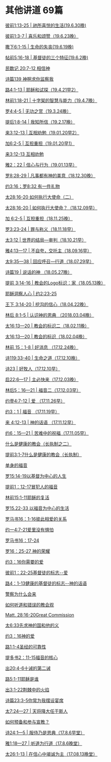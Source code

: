 # 其他讲道    69篇

<a href="/node/27574">彼前1:13-25 | 祂所喜悦的生活(19.6.30晚)</a>

<a href="/node/27568">彼前1:3-7 | 喜乐和颂赞（19.6.23晚）</a>

<a href="/node/27561">撒下6:1-15 | 生命的失丧(19.6.19晚)</a>

<a href="/node/27548">帖前5:16-18 | 基督徒的三个特征(19.6.2晚)</a>

<a href="/node/27544">民数记 20:7-12 相信神</a>

<a href="/node/27537">诗篇139 神啊求你监察我</a>

<a href="/node/27498">路4:1-13 | 耶稣和试探（19.4.21早2）</a>

<a href="/node/27472">林前1:18-21 | 十字架的智慧与能力（19.4.7晚）</a>

<a href="/node/27461">罗4:4-5 | 无功之赏（19.3.24晚）</a>

<a href="/node/27342">提后1:8-14 | 我知所信（19.2.17晚）</a>

<a href="/node/27328">来3:12-13 | 互相劝勉（19.01.20早2）</a>

<a href="/node/27327">加6:2-5 | 互担重担（19.01.20早1）</a>

<a href="/node/27326">来3:12-13 互相劝勉</a>

<a href="/node/27325">雅2：22 | 信心与行为（19.01.13早）</a>

<a href="/node/27310">罗8:28-29 | 凡事都有神的美意（18.12.30晚）</a>

<a href="/node/27304">约3:16；罗8:32 有一件礼物</a>

<a href="/node/27295">太28:16-20 如何执行大使命（二）</a>

<a href="/node/27290">太28:16-20 | 如何执行大使命？（18.12.09早）</a>

<a href="/node/27115">加 6:2-5 | 互担重担（18.11.25晚）</a>

<a href="/node/26808">罗3:23-24 | 罪与称义（18.11.18早）</a>

<a href="/node/26627">太3:12 | 世界的结局—审判（18.10.21早）</a>

<a href="/node/26519">雅4:13—17 | 不自夸，交托主（18.09.16早）</a>

<a href="/node/26349">太9:35—38 | 回应呼召—行道（18.07.29早）</a>

<a href="/node/25026">诗篇19 | 说话的神 （18.05.27晚） </a>

<a href="/node/24965">提前 3:14-16 | 教会的Logo标识：家（18.05.13晚） </a>

<a href="/node/24721">耶稣洞察人心 | 约2:23-25</a>

<a href="/node/24556">王下 3:14-20 | 挖沟的信心（18.04.22晚） </a>

<a href="/node/23043">林后 8:1-5 | 认识神的恩典 （2018.03.04晚）</a>

<a href="/node/21888">太16:13—20 | 教会的标识二（18.02.11晚）</a>

<a href="/node/21413">太16:13—20 | 教会的标识（18.02.04晚）</a>

<a href="/node/18478">林前 15：1-8 | 好消息 （17.12.24晚）</a>

<a href="/node/17794">诗119:33-40 | 生命之道（17.12.10晚）</a>

<a href="/node/17789">诗23 | 好牧人（17.12.10早）</a>

<a href="/node/17298">启22:6—17 | 主必快来（17.12.03晚）</a>

<a href="/node/17297">林后5：16—21 | 福音二（17.12.03早）</a>

<a href="/node/16869">约壹4:7-12 | 爱 （17.11.26早）</a>

<a href="/node/16070">约3：1 | 福音 （17.11.19早）</a>

<a href="/node/15083">来 4:12-13 | 神的话语 （17.11.12早）</a>

<a href="/node/14665">约6：15—21 | 苦难中的祝福（17.11.05早）</a>

<a href="/node/12373">什么是健康的教会（长执制之二）</a>

<a href="/node/12368">提前3:1-7什么是健康的教会（长执制）</a>

<a href="/node/12365">单身的福音</a>

<a href="/node/12364">罗15:14-19以基督为中心的人生</a>

<a href="/node/12363">提前1：12-17冒犯人的福音</a>

<a href="/node/12360">林前15:1-11耶稣的复活</a>

<a href="/node/12359">罗15.22-33 以福音为中心的生活</a>

<a href="/node/12358">罗马书16：1-16彼此相爱的关系</a>

<a href="/node/12356">约一4:7-21爱里没有惧怕</a>

<a href="/node/12355">罗马书16：17-24</a>

<a href="/node/12352">罗16：25-27 神的荣耀</a>

<a href="/node/12350">约3：16你需要的爱</a>

<a href="/node/12348">彼前1：22-25基督徒的标志--爱</a>

<a href="/node/12337">路4：1-13健康的基督徒的标志--神的话语</a>

<a href="/node/12320">警察为什么会来</a>

<a href="/node/12317">如何听道和错误的教会观</a>

<a href="/node/12311">Matt. 28:16-20Great Commission</a>

<a href="/node/12287">太6:33先求神的国和他的义</a>

<a href="/node/12284">约3：16神的爱</a>

<a href="/node/12269">路1:1-4圣经的可靠性</a>

<a href="/node/12224">提多书2：11-15福音的核心</a>

<a href="/node/12219">出20:4-6十诫的第二诫</a>

<a href="/node/12217">路5:1-11耶稣是谁</a>

<a href="/node/12214">出3:1-22荆棘中的火焰</a>

<a href="/node/12206">诗篇23:3-5你常为我摆设宴席</a>

<a href="/node/12200">太7:24—27 | 天将降大任于斯人</a>

<a href="/node/12197">如何预备和参与宣教？</a>

<a href="/node/12196">诗24:1—5 | 服侍乃是恩典（17.8.6早堂）</a>

<a href="/node/12195">雅1:18—27 | 听道为行道（17.8.6晚堂）</a>

<a href="/node/12190">太26:1-13 | 在信心中竭诚为主（17.08.13晚堂）</a>